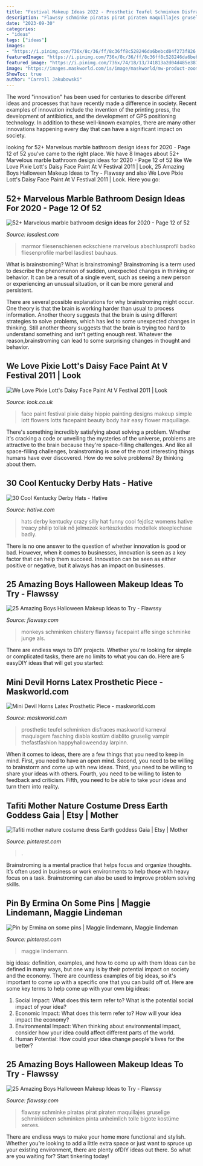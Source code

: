 ```yaml
---
title: "Festival Makeup Ideas 2022 - Prosthetic Teufel Schminken Disfraces Maskworld Karneval Maquiagem Fasching Diabla Kostüm Diablito Gruselig Vampir Thefastfashion Happyhalloweenday Larpinn"
description: "Flawssy schminke piratas pirat piraten maquillajes gruselige schminkideen schminken pinta unheimlich tolle bigote kostüme xerxes"
date: "2023-09-30"
categories:
- "ideas"
tags: ["ideas"]
images:
- "https://i.pinimg.com/736x/8c/36/ff/8c36ff8c528246da6bebcd84f273f826.jpg"
featuredImage: "https://i.pinimg.com/736x/8c/36/ff/8c36ff8c528246da6bebcd84f273f826.jpg"
featured_image: "https://i.pinimg.com/736x/74/18/13/741813a2d04d485e38732a85afd3d10c.jpg"
image: "https://images.maskworld.com/is/image/maskworld/mw-product-zoom/mini-devil-horns-latex-prosthetic-piece--mw-104617-2.jpg"
ShowToc: true
author: "Carroll Jakubowski"
---
```



The word "innovation" has been used for centuries to describe different ideas and processes that have recently made a difference in society. Recent examples of innovation include the invention of the printing press, the development of antibiotics, and the development of GPS positioning technology. In addition to these well-known examples, there are many other innovations happening every day that can have a significant impact on society.

	

		
looking for 52+ Marvelous marble bathroom design ideas for 2020 - Page 12 of 52 you've came to the right place. We have 8 Images about 52+ Marvelous marble bathroom design ideas for 2020 - Page 12 of 52 like We Love Pixie Lott&#039;s Daisy Face Paint At V Festival 2011 | Look, 25 Amazing Boys Halloween Makeup Ideas to Try - Flawssy and also We Love Pixie Lott&#039;s Daisy Face Paint At V Festival 2011 | Look. Here you go:
		
    
## 52+ Marvelous Marble Bathroom Design Ideas For 2020 - Page 12 Of 52

<img loading=lazy src="https://www.lasdiest.com/wp-content/uploads/2020/03/Marvelous-marble-bathroom-design-ideas-for-2020-12.jpg" onerror="this.onerror=null;this.src='https://tse4.mm.bing.net/th?id=OIP.kiX7JgCRJK5difvrIvrWHwHaLH&amp;pid=15.1';" alt="52+ Marvelous marble bathroom design ideas for 2020 - Page 12 of 52">

_Source: lasdiest.com_

>marmor fliesenschienen eckschiene marvelous abschlussprofil badko fliesenprofile marbel lasdiest bauhaus. 

	

What is brainstroming?
What is brainstroming?
Brainstroming is a term used to describe the phenomenon of sudden, unexpected changes in thinking or behavior. It can be a result of a single event, such as seeing a new person or experiencing an unusual situation, or it can be more general and persistent.

There are several possible explanations for why brainstroming might occur. One theory is that the brain is working harder than usual to process information. Another theory suggests that the brain is using different strategies to solve problems, which has led to some unexpected changes in thinking. Still another theory suggests that the brain is trying too hard to understand something and isn't getting enough rest. Whatever the reason,brainstroming can lead to some surprising changes in thought and behavior.

    
## We Love Pixie Lott&#039;s Daisy Face Paint At V Festival 2011 | Look

<img loading=lazy src="http://keyassets-p2.timeincuk.net/wp/prod/wp-content/uploads/sites/57/2011/08/pixieloittmacmmainimage.jpg" onerror="this.onerror=null;this.src='https://tse4.mm.bing.net/th?id=OIP.vkrB6bMaqOcZkArl9l1JGwHaGN&amp;pid=15.1';" alt="We Love Pixie Lott&#039;s Daisy Face Paint At V Festival 2011 | Look">

_Source: look.co.uk_

>face paint festival pixie daisy hippie painting designs makeup simple lott flowers lotts facepaint beauty body hair easy flower maquillage. 

	

There's something incredibly satisfying about solving a problem. Whether it's cracking a code or unveiling the mysteries of the universe, problems are attractive to the brain because they're space-filling challenges. And like all space-filling challenges, brainstroming is one of the most interesting things humans have ever discovered. How do we solve problems? By thinking about them.

    
## 30 Cool Kentucky Derby Hats - Hative

<img loading=lazy src="https://hative.com/wp-content/uploads/2014/06/kentucky-derby-hats/18-kentucky-derby-hats.jpg" onerror="this.onerror=null;this.src='https://tse1.mm.bing.net/th?id=OIP.FQtitHMdK1RKvrU07akUvgHaLH&amp;pid=15.1';" alt="30 Cool Kentucky Derby Hats - Hative">

_Source: hative.com_

>hats derby kentucky crazy silly hat funny cool fejdísz womens hative treacy philip tollak nő jelmezek kertészkedés modellek steeplechase badly. 

	

There is no one answer to the question of whether innovation is good or bad. However, when it comes to businesses, innovation is seen as a key factor that can help them succeed. Innovation can be seen as either positive or negative, but it always has an impact on businesses.

    
## 25 Amazing Boys Halloween Makeup Ideas To Try - Flawssy

<img loading=lazy src="https://www.flawssy.com/wp-content/uploads/2016/05/Monkey-Face-Paint.jpg" onerror="this.onerror=null;this.src='https://tse4.mm.bing.net/th?id=OIP.B2AdnAtNgfe5Ic4L7_cKPQHaKI&amp;pid=15.1';" alt="25 Amazing Boys Halloween Makeup Ideas to Try - Flawssy">

_Source: flawssy.com_

>monkeys schminken chistery flawssy facepaint affe singe schminke junge als. 

	

There are endless ways to DIY projects. Whether you're looking for simple or complicated tasks, there are no limits to what you can do. Here are 5 easyDIY ideas that will get you started: 

    
## Mini Devil Horns Latex Prosthetic Piece - Maskworld.com

<img loading=lazy src="https://images.maskworld.com/is/image/maskworld/mw-product-zoom/mini-devil-horns-latex-prosthetic-piece--mw-104617-2.jpg" onerror="this.onerror=null;this.src='https://tse1.mm.bing.net/th?id=OIP.LNdhL9NGCsbzm5Rqpt8tNAHaKC&amp;pid=15.1';" alt="Mini Devil Horns Latex Prosthetic Piece - maskworld.com">

_Source: maskworld.com_

>prosthetic teufel schminken disfraces maskworld karneval maquiagem fasching diabla kostüm diablito gruselig vampir thefastfashion happyhalloweenday larpinn. 

	

When it comes to ideas, there are a few things that you need to keep in mind. First, you need to have an open mind. Second, you need to be willing to brainstorm and come up with new ideas. Third, you need to be willing to share your ideas with others. Fourth, you need to be willing to listen to feedback and criticism. Fifth, you need to be able to take your ideas and turn them into reality.

    
## Tafiti Mother Nature Costume Dress Earth Goddess Gaia | Etsy | Mother

<img loading=lazy src="https://i.pinimg.com/736x/74/18/13/741813a2d04d485e38732a85afd3d10c.jpg" onerror="this.onerror=null;this.src='https://tse2.mm.bing.net/th?id=OIP.nKWi7vm_YpYoDeAYz0EBsgHaJ4&amp;pid=15.1';" alt="Tafiti mother nature costume dress Earth goddess Gaia | Etsy | Mother">

_Source: pinterest.com_

>. 

	

Brainstroming is a mental practice that helps focus and organize thoughts. It’s often used in business or work environments to help those with heavy focus on a task. Brainstroming can also be used to improve problem solving skills.

    
## Pin By Ermina On Some Pins | Maggie Lindemann, Maggie Lindeman

<img loading=lazy src="https://i.pinimg.com/736x/8c/36/ff/8c36ff8c528246da6bebcd84f273f826.jpg" onerror="this.onerror=null;this.src='https://tse4.mm.bing.net/th?id=OIP.p1uyRDvC1WskS9nRDBH4hgHaNK&amp;pid=15.1';" alt="Pin by Ermina on some pins | Maggie lindemann, Maggie lindeman">

_Source: pinterest.com_

>maggie lindemann. 

	

big ideas: definition, examples, and how to come up with them
Ideas can be defined in many ways, but one way is by their potential impact on society and the economy. There are countless examples of big ideas, so it's important to come up with a specific one that you can build off of. Here are some key terms to help come up with your own big ideas:
1. Social Impact: What does this term refer to? What is the potential social impact of your idea?  
2. Economic Impact: What does this term refer to? How will your idea impact the economy?  
3. Environmental Impact: When thinking about environmental impact, consider how your idea could affect different parts of the world. 
4. Human Potential: How could your idea change people's lives for the better?

    
## 25 Amazing Boys Halloween Makeup Ideas To Try - Flawssy

<img loading=lazy src="http://flawssy.com/wp-content/uploads/2016/05/pirate-boy-makeup.jpg" onerror="this.onerror=null;this.src='https://tse4.mm.bing.net/th?id=OIP.Z5MezT38PSl59YmbMM5b8gHaHa&amp;pid=15.1';" alt="25 Amazing Boys Halloween Makeup Ideas to Try - Flawssy">

_Source: flawssy.com_

>flawssy schminke piratas pirat piraten maquillajes gruselige schminkideen schminken pinta unheimlich tolle bigote kostüme xerxes. 

	

There are endless ways to make your home more functional and stylish. Whether you’re looking to add a little extra space or just want to spruce up your existing environment, there are plenty ofDIY ideas out there. So what are you waiting for? Start tinkering today!

